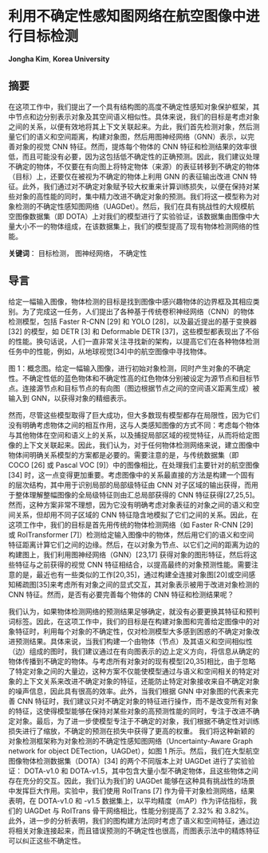 # 利用不确定性感知图网络在航空图像中进行目标检测

**Jongha Kim**, **Korea University**

## 摘要

在这项工作中，我们提出了一个具有结构图的高度不确定性感知对象保护框架，其中节点和边分别表示对象及其空间语义相似性。具体来说，我们的目标是考虑对象之间的关系，以便有效地将其上下文关联起来。为此，我们首先检测对象，然后测量它们的语义和空间距离，构建对象图，然后用图神经网络（GNN）表示，以完善对象的视觉 CNN 特征。然而，提炼每个物体的 CNN 特征和检测结果的效率很低，而且可能没有必要，因为这包括低不确定性的正确预测。因此，我们建议处理不确定的物体，不仅要在有向图上将特定物体（来源）的表征转移到不确定的物体（目标）上，还要仅在被视为不确定的物体上利用 GNN 的表征输出改进 CNN 特征。此外，我们通过对不确定对象赋予较大权重来计算训练损失，以便在保持对某些对象的高性能的同时，集中精力改进不确定对象的预测。我们将这一模型称为对象检测的不确定性感知图网络（UAGDet）。然后，我们在具有挑战性的大规模航空图像数据集（即 DOTA）上对我们的模型进行了实验验证，该数据集由图像中大量大小不一的物体组成，在该数据集上，我们的模型提高了现有物体检测网络的性能。

**关键词**： 目标检测， 图神经网络， 不确定性

## 导言

给定一幅输入图像，物体检测的目标是找到图像中感兴趣物体的边界框及其相应类别。为了完成这一任务，人们提出了各种基于传统卷积神经网络（CNN）的物体检测模型，包括 Faster R-CNN [29] 和 YOLO [28]，以及最近提出的基于变换器 [32] 的模型，如 DETR [3] 和 Deformable DETR [37]，这些模型都表现出了不俗的性能。换句话说，人们一直非常关注寻找新的架构，以提高它们在各种物体检测任务中的性能，例如，从地球视觉[34]中的航空图像中寻找物体。

图 1：概念图。给定一幅输入图像，进行初始对象检测，同时产生对象的不确定性。不确定性低的蓝色物体和不确定性高的红色物体分别被设定为源节点和目标节点。连接源节点和目标节点的有向图（图边根据节点之间的空间语义距离生成）被输入到 GNN，以获得对象的精细表示。

然而，尽管这些模型取得了巨大成功，但大多数现有模型都存在局限性，因为它们没有明确考虑物体之间的相互作用，这与人类感知图像的方式不同：考虑每个物体与其他物体在空间和语义上的关系，以及捕捉局部区域的视觉特征，从而将给定图像的上下文关联起来。因此，我们认为，对于任何物体检测网络来说，建立图像中物体间明确关系模型的方案都是必要的。需要注意的是，与传统数据集（即 COCO [26] 或 Pascal VOC [9]）中的图像相比，在处理我们主要针对的航空图像 [34] 时，这一点变得更加重要。考虑图像中的关系最直接的方法是构建一个固有的层次结构，其中用于识别局部的局部级特征由 CNN 对子区域的输出获得，而用于整体理解整幅图像的全局级特征则由汇总局部获得的 CNN 特征获得[27,25,5]。然而，这种方案非常不理想，因为它没有明确考虑对象表征的对象之间的语义和空间关系，但却用不同子区域的 CNN 特征隐含地模拟了它们之间的关系。因此，在这项工作中，我们的目标是首先用传统的物体检测网络（如 Faster R-CNN [29] 或 RoITransformer [7]）检测给定输入图像中的物体，然后用它们的语义和空间特征距离计算它们之间的边缘。然后，在以对象为节点、以它们之间的距离为边的构建图上，我们利用图神经网络（GNN）[23,17] 获得对象的图形特征，然后将这些特征与之前获得的视觉 CNN 特征相结合，以提高最终的对象预测性能。需要注意的是，最近也有一些类似的工作[20,35]，通过构建全连接对象图[20]或空间感知稀疏图[35]来考虑所有对象之间的显式交互，其对象表示被用于改进对象检测的 CNN 特征。然而，是否有必要完善每个物体的 CNN 特征和检测结果呢？

我们认为，如果物体检测网络的预测结果足够确定，就没有必要更换其特征和预判词标签。因此，在这项工作中，我们的目标是在构建对象图和完善给定图像中的对象特征时，利用每个对象的不确定性，仅对检测模型大多感到困惑的不确定对象改进预测结果。具体来说，当我们构建一个由物体（节点）及其语义和空间相似性（边）组成的图时，我们建议通过在有向图表示的边上定义方向，将信息从确定的物体传播到不确定的物体。与考虑所有对象对的现有模型[20,35]相比，由于忽略了特定对象之间的大量边，这种方案不仅能使模型通过与语义和空间相关的特定对象的上下文关系来改进不确定对象的特征，还能防止特定对象接收来自不确定对象的噪声信息，因此具有很高的效率。此外，当我们根据 GNN 中对象图的代表来完善 CNN 特征时，我们建议只对不确定对象的特征进行操作，而不是改变所有对象的特征，这使得模型能够在保持对某些对象的高预测性能的同时，专注于改进不确定对象。最后，为了进一步使模型专注于不确定的对象，我们根据不确定性对训练损失进行了缩放，不确定的预测在损失中获得了更高的权重。
我们将这种新颖的对象检测框架称为对象检测的不确定性感知图网络（Uncertainty-Aware Graph network for object DETection，UAGDet），如图 1 所示。然后，我们在大型航空图像物体检测数据集（DOTA）[34] 的两个不同版本上对 UAGDet 进行了实验验证： DOTA-v1.0 和 DOTA-v1.5，其中包含大量小型不确定物体，且这些物体之间存在充分的交互。因此，我们认为我们的 UAGDet 能够在这种具有挑战性的场景中发挥巨大作用。实验中，我们使用 RoITrans [7] 作为骨干对象检测网络，结果表明，在 DOTA-v1.0 和 -v1.5 数据集上，以平均精度（mAP）作为评估指标，我们的 UAGDet 与 RoITrans 骨干网络相比，性能分别提高了 2.32% 和 3.82%。此外，进一步的分析表明，我们的图构建方法同时考虑了语义和空间特征，通过边将相关对象连接起来，而且错误预测的不确定性也很高，而图表示法中的精炼特征可以纠正这些不确定性。
